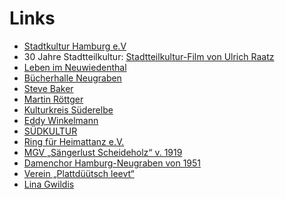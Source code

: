 # Links

-   [Stadtkultur Hamburg e.V](http://www.stadtkultur-hh.de)
-   30 Jahre Stadtteilkultur: [Stadtteilkultur-Film von Ulrich
    Raatz](http://www.hamburg.de/stadtteilkultur/2091080/video-stadtteilkultur.html)
-   [Leben im Neuwiedenthal](http://www.neuwiedenthal.de)
-   [Bücherhalle
    Neugraben](http://www.buecherhallen.de/aw/home/standortliste~dl/neugraben/)
-   [Steve Baker](http://www.stevebaker.de/)
-   [Martin Röttger](http://www.martinroettger.de)
-   [Kulturkreis Süderelbe](http://xn--kulturkreis-sderelbe-1ec.de/)
-   [Eddy Winkelmann](http://www.eddywinkelmann.de)
-   [SÜDKULTUR](http://www.sued-kultur.de/)
-   [Ring für Heimattanz e.V.](http://www.heimattanz.de/)
-   [MGV „Sängerlust Scheideholz“ v.
    1919](http://www.chorverband-hh.de/)
-   [Damenchor Hamburg-Neugraben von
    1951](http://www.chorverband-hh.de/)
-   [Verein „Plattdüütsch leevt“](http://www.plattdueuetsch-leevt.de/)  
-   [Lina Gwildis](http://www.linagwildis.de/)
